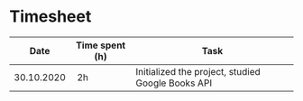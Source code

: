 # Timesheet

| Date | Time spent (h) | Task |
|------|------------|------|
|30.10.2020 | 2h | Initialized the project, studied Google Books API |
